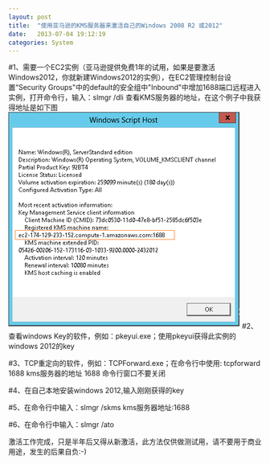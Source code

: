 ```yaml
---
layout: post
title:  "使用亚马逊的KMS服务器来激活自己的Windows 2008 R2 或2012"
date:   2013-07-04 19:12:19
categories: System
---
```


#1、需要一个EC2实例（亚马逊提供免费1年的试用，如果是要激活Windows2012，你就新建Windows2012的实例），在EC2管理控制台设置“Security Groups"中的default的安全组中"Inbound"中增加1688端口远程进入实例，打开命令行，输入：slmgr /dli   查看KMS服务器的地址，在这个例子中我获得地址是如下图
![getkms](/images/kms.png)
#2、查看windows Key的软件，例如：pkeyui.exe；使用pkeyui获得此实例的windows 2012的key

#3、TCP重定向的软件，例如：TCPForward.exe；在命令行中使用: tcpforward 1688 kms服务器的地址 1688  命令行窗口不要关闭

#4、在自己本地安装windows 2012,输入刚刚获得的key

#5、在命令行中输入：slmgr /skms  kms服务器地址:1688

#6、在命令行中输入：slmgr /ato

激活工作完成，只是半年后又得从新激活，此方法仅供做测试用，请不要用于商业用途，发生的后果自负:-)














[Apache httpclient]: http://hc.apache.org/httpcomponents-client-ga/index.html